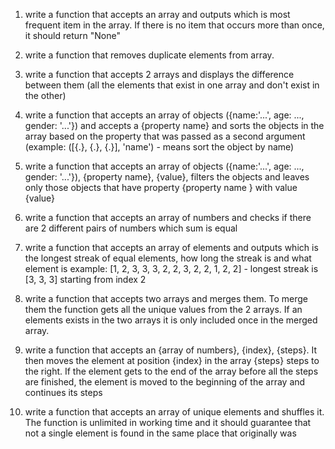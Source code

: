 1. write a function that accepts an array and outputs which is most frequent item in the array. If there is no item that occurs more than once, it should return "None"

2. write a function that removes duplicate elements from array.

3. write a function that accepts 2 arrays and displays the difference between them (all the elements that exist in one array and don't exist in the other)

4. write a function that accepts an array of objects ({name:'...', age: ..., gender: '...'}) and accepts a {property name} and sorts the objects in the array based on the property that    was passed as a second argument (example: ([{.}, {.}, {.}], 'name')  - means sort the object by name)

5. write a function that accepts an array of objects ({name:'...', age: ..., gender: '...'}), {property name}, {value}, filters the objects and leaves only those objects that have         property {property name } with value {value}

6. write a function that accepts an array of numbers and checks if there are 2 different pairs of numbers which sum is equal

7. write a function that accepts an array of elements and outputs which is the longest streak of equal elements, how long the streak is and what element is
  example: [1, 2, 3, 3, 3, 2, 2, 3, 2, 2, 1, 2, 2] - longest streak is [3, 3, 3] starting from index 2

8. write a function that accepts two arrays and merges them. To merge them the function gets all the unique values from the 2 arrays. If an elements exists in the two arrays it is only    included once in the merged array.

9. write a function that accepts an {array of numbers}, {index}, {steps}. It then moves the element at position {index} in the array {steps} steps to the right. If the element gets to the end of the array before all the steps are finished, the element is moved to the beginning of the array and continues its steps

10. write a function that accepts an array of unique elements and shuffles it. The function is unlimited in working time and it should guarantee that not a single element is found in the same place that originally was
